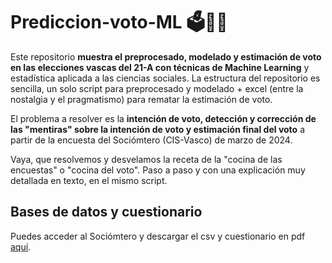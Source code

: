 # Prediccion-voto-ML 🗳️🤖🧠

Este repositorio **muestra el preprocesado, modelado y estimación de voto en las elecciones vascas del 21-A con técnicas de Machine Learning** y estadística aplicada a las ciencias sociales. La estructura del repositorio es sencilla, un solo script para preprocesado y modelado + excel (entre la nostalgia y el pragmatismo) para rematar la estimación de voto. 

El problema a resolver es la **intención de voto, detección y corrección de las "mentiras" sobre la intención de voto y estimación final del voto** a partir de la encuesta del Sociómtero (CIS-Vasco) de marzo de 2024.

Vaya, que resolvemos y desvelamos la receta de la "cocina de las encuestas" o "cocina del voto". Paso a paso y con una explicación muy detallada en texto, en el mismo script.

## Bases de datos y cuestionario

Puedes acceder al Sociómtero y descargar el csv y cuestionario en pdf [aquí](https://www.euskadi.eus/informes-estudios/sociometro-83/web01-s1lehike/es/).
